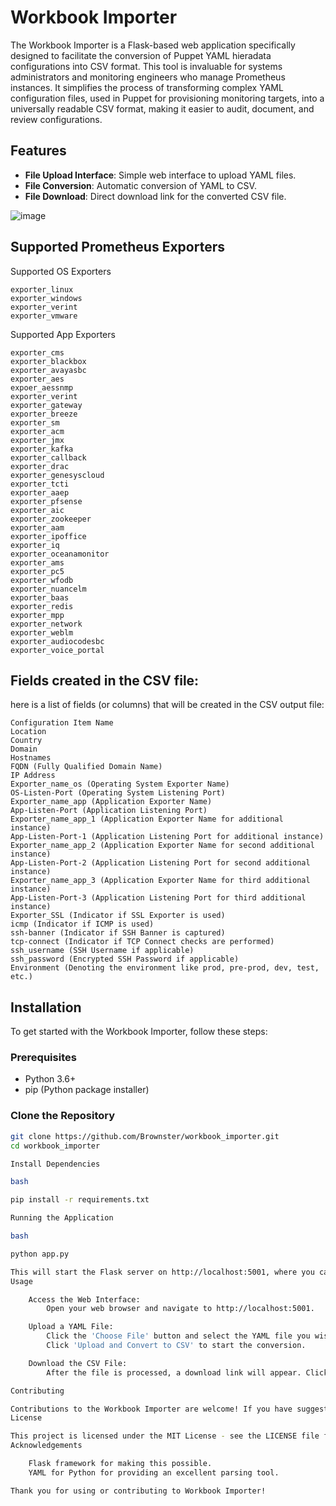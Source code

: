 # Workbook Importer

The Workbook Importer is a Flask-based web application specifically designed to facilitate the conversion of Puppet YAML hieradata configurations into CSV format. This tool is invaluable for systems administrators and monitoring engineers who manage Prometheus instances. It simplifies the process of transforming complex YAML configuration files, used in Puppet for provisioning monitoring targets, into a universally readable CSV format, making it easier to audit, document, and review configurations.

## Features

- **File Upload Interface**: Simple web interface to upload YAML files.
- **File Conversion**: Automatic conversion of YAML to CSV.
- **File Download**: Direct download link for the converted CSV file.

![image](https://github.com/user-attachments/assets/854844e8-a318-4443-8bd5-e2f2f9fe5d5e)

## Supported Prometheus Exporters

Supported OS Exporters

    exporter_linux
    exporter_windows
    exporter_verint
    exporter_vmware

Supported App Exporters

    exporter_cms
    exporter_blackbox
    exporter_avayasbc
    exporter_aes
    expoer_aessnmp
    exporter_verint
    exporter_gateway
    exporter_breeze
    exporter_sm
    exporter_acm
    exporter_jmx
    exporter_kafka
    exporter_callback
    exporter_drac
    exporter_genesyscloud
    exporter_tcti
    exporter_aaep
    exporter_pfsense
    exporter_aic
    exporter_zookeeper
    exporter_aam
    exporter_ipoffice
    exporter_iq
    exporter_oceanamonitor
    exporter_ams
    exporter_pc5
    exporter_wfodb
    exporter_nuancelm
    exporter_baas
    exporter_redis
    exporter_mpp
    exporter_network
    exporter_weblm
    exporter_audiocodesbc
    exporter_voice_portal

## Fields created in the CSV file:
here is a list of fields (or columns) that will be created in the CSV output file:

    Configuration Item Name
    Location
    Country
    Domain
    Hostnames
    FQDN (Fully Qualified Domain Name)
    IP Address
    Exporter_name_os (Operating System Exporter Name)
    OS-Listen-Port (Operating System Listening Port)
    Exporter_name_app (Application Exporter Name)
    App-Listen-Port (Application Listening Port)
    Exporter_name_app_1 (Application Exporter Name for additional instance)
    App-Listen-Port-1 (Application Listening Port for additional instance)
    Exporter_name_app_2 (Application Exporter Name for second additional instance)
    App-Listen-Port-2 (Application Listening Port for second additional instance)
    Exporter_name_app_3 (Application Exporter Name for third additional instance)
    App-Listen-Port-3 (Application Listening Port for third additional instance)
    Exporter_SSL (Indicator if SSL Exporter is used)
    icmp (Indicator if ICMP is used)
    ssh-banner (Indicator if SSH Banner is captured)
    tcp-connect (Indicator if TCP Connect checks are performed)
    ssh_username (SSH Username if applicable)
    ssh_password (Encrypted SSH Password if applicable)
    Environment (Denoting the environment like prod, pre-prod, dev, test, etc.)

## Installation

To get started with the Workbook Importer, follow these steps:

### Prerequisites

- Python 3.6+
- pip (Python package installer)

### Clone the Repository

```bash
git clone https://github.com/Brownster/workbook_importer.git
cd workbook_importer

Install Dependencies

bash

pip install -r requirements.txt

Running the Application

bash

python app.py

This will start the Flask server on http://localhost:5001, where you can access the web interface to upload YAML files.
Usage

    Access the Web Interface:
        Open your web browser and navigate to http://localhost:5001.

    Upload a YAML File:
        Click the 'Choose File' button and select the YAML file you wish to convert.
        Click 'Upload and Convert to CSV' to start the conversion.

    Download the CSV File:
        After the file is processed, a download link will appear. Click the link to download the converted CSV file.

Contributing

Contributions to the Workbook Importer are welcome! If you have suggestions for improvements or encounter any issues, please open an issue or submit a pull request.
License

This project is licensed under the MIT License - see the LICENSE file for details.
Acknowledgements

    Flask framework for making this possible.
    YAML for Python for providing an excellent parsing tool.

Thank you for using or contributing to Workbook Importer!
